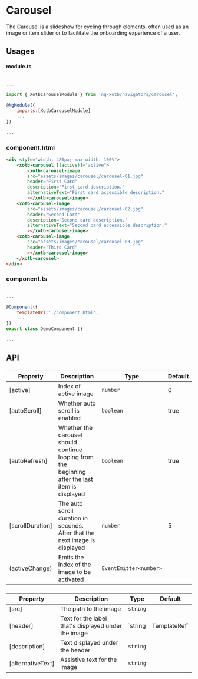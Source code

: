 # Carousel

The Carousel is a slideshow for cycling through elements, often used as an image or item slider or to facilitate the onboarding experience of a user.

## Usages

#### module.ts
```javascript

...

import { XotbCarouselModule } from 'ng-xotb/navigators/carousel';

@NgModule({
    imports:[XotbCarouselModule]
    ...
})

...
```

### component.html
```html
<div style="width: 480px; max-width: 100%">
    <xotb-carousel [(active)]="active">
        <xotb-carousel-image
        src="assets/images/carousel/carousel-01.jpg"
        header="First Card"
        description="First card description."
        alternativeText="First card accessible description."
        ></xotb-carousel-image>
    <xotb-carousel-image
        src="assets/images/carousel/carousel-02.jpg"
        header="Second Card"
        description="Second card description."
        alternativeText="Second card accessible description."
        ></xotb-carousel-image>
    <xotb-carousel-image
        src="assets/images/carousel/carousel-03.jpg"
        header="Third Card"
        ></xotb-carousel-image>
    </xotb-carousel>
</div>
```

### component.ts
```javascript

...

@Component({
    templateUrl:'./component.html',
    ...
})
export class DemoComponent {}

...
```

## API
 
### <xotb-carousel>

| Property | Description | Type | Default |
| --- | --- | --- | --- |
| [active] | Index of active image | `number` | 0 |
| [autoScroll] | Whether auto scroll is enabled | `boolean` | true |
| [autoRefresh] | Whether the carousel should continue looping from the beginning after the last item is displayed | `boolean` | true |
| [scrollDuration] | The auto scroll duration in seconds. After that the next image is displayed | `number` | 5 |
| (activeChange) | Emits the index of the image to be activated | `EventEmitter<number>` |  |

### <xotb-carousel-image>

| Property | Description | Type | Default |
| --- | --- | --- | --- |
| [src] | The path to the image | `string` | |
| [header] | Text for the label that's displayed under the image | `string | TemplateRef` |  |
| [description] | Text displayed under the header | `string` | |
| [alternativeText] | Assistive text for the image | `string` | |
